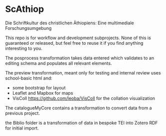 # ScAthiop
Die Schriftkultur des christlichen Äthiopiens: Eine multimediale Forschungsumgebung

This repo is for workflow and development subprojects. None of this is guaranteed or released, but feel free to reuse it if you find anything interesting to you.

The posprocess transformation takes data entered which validates to an editing schema and populates all relevant elements.

The preview transformation, meant only for testing and internal review uses school-basic html and:
- some bootstrap for layout
- Leaflet and Mapbox for maps
- VisColl https://github.com/leoba/VisColl for the collation visualization

The catalogueMyCore contains a transformation to convert data from a previous project.

the Biblio folder is a transformation of data in bespoke TEI into Zotero RDF for initial import.




